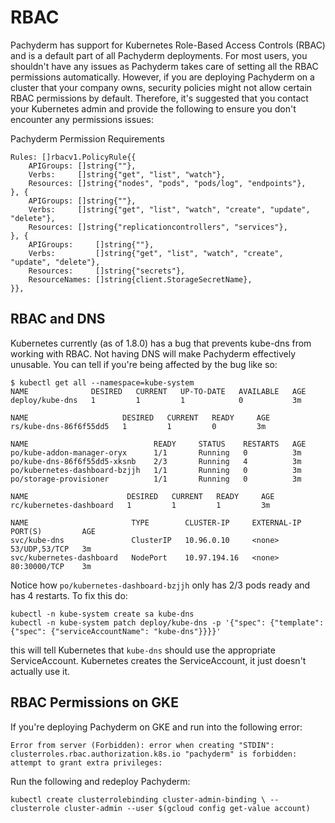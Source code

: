 # RBAC

Pachyderm has support for Kubernetes Role-Based Access Controls (RBAC) and is a default part of all Pachyderm deployments. For most users, you shouldn't have any issues as Pachyderm takes care of setting all the RBAC permissions automatically. However, if you are deploying Pachyderm on a cluster that your company owns, security policies might not allow certain RBAC permissions by default. Therefore, it's suggested that you contact your Kubernetes admin and provide the following to ensure you don't encounter any permissions issues:

Pachyderm Permission Requirements
```
Rules: []rbacv1.PolicyRule{{
	APIGroups: []string{""},
	Verbs:     []string{"get", "list", "watch"},
	Resources: []string{"nodes", "pods", "pods/log", "endpoints"},
}, {
	APIGroups: []string{""},
	Verbs:     []string{"get", "list", "watch", "create", "update", "delete"},
	Resources: []string{"replicationcontrollers", "services"},
}, {
	APIGroups:     []string{""},
	Verbs:         []string{"get", "list", "watch", "create", "update", "delete"},
	Resources:     []string{"secrets"},
	ResourceNames: []string{client.StorageSecretName},
}},
```

## RBAC and DNS
Kubernetes currently (as of 1.8.0) has a bug that prevents kube-dns from
working with RBAC. Not having DNS will make Pachyderm effectively unusable. You
can tell if you're being affected by the bug like so:

```shell
$ kubectl get all --namespace=kube-system
NAME              DESIRED   CURRENT   UP-TO-DATE   AVAILABLE   AGE
deploy/kube-dns   1         1         1            0           3m

NAME                     DESIRED   CURRENT   READY     AGE
rs/kube-dns-86f6f55dd5   1         1         0         3m

NAME                            READY     STATUS    RESTARTS   AGE
po/kube-addon-manager-oryx      1/1       Running   0          3m
po/kube-dns-86f6f55dd5-xksnb    2/3       Running   4          3m
po/kubernetes-dashboard-bzjjh   1/1       Running   0          3m
po/storage-provisioner          1/1       Running   0          3m

NAME                      DESIRED   CURRENT   READY     AGE
rc/kubernetes-dashboard   1         1         1         3m

NAME                       TYPE        CLUSTER-IP     EXTERNAL-IP   PORT(S)         AGE
svc/kube-dns               ClusterIP   10.96.0.10     <none>        53/UDP,53/TCP   3m
svc/kubernetes-dashboard   NodePort    10.97.194.16   <none>        80:30000/TCP    3m
```

Notice how `po/kubernetes-dashboard-bzjjh` only has 2/3 pods ready and has 4 restarts.
To fix this do:

```shell
kubectl -n kube-system create sa kube-dns
kubectl -n kube-system patch deploy/kube-dns -p '{"spec": {"template": {"spec": {"serviceAccountName": "kube-dns"}}}}'
```

this will tell Kubernetes that `kube-dns` should use the appropriate
ServiceAccount. Kubernetes creates the ServiceAccount, it just doesn't actually
use it.

## RBAC Permissions on GKE
If you're deploying Pachyderm on GKE and run into the following error:

```
Error from server (Forbidden): error when creating "STDIN": clusterroles.rbac.authorization.k8s.io "pachyderm" is forbidden: attempt to grant extra privileges:
```

Run the following and redeploy Pachyderm:

```
kubectl create clusterrolebinding cluster-admin-binding \ --clusterrole cluster-admin --user $(gcloud config get-value account)

```


